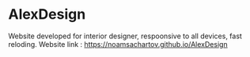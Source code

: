 # AlexDesign

Website developed for interior designer, 
respoonsive to all devices, fast reloding.
Website link : https://noamsachartov.github.io/AlexDesign
